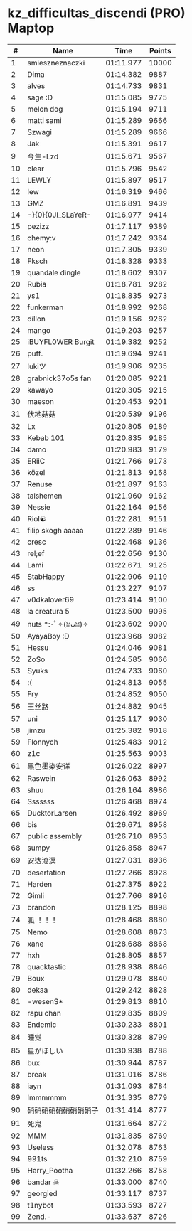 # kz_difficultas_discendi (PRO) Maptop

|  # | Name | Time | Points |
|-------------- | -------------- | -------------- | -------------- | 
| 1 | smieszneznaczki | 01:11.977 | 10000 | 
| 2 | Dima | 01:14.382 | 9887 | 
| 3 | alves | 01:14.733 | 9831 | 
| 4 | sage :D | 01:15.085 | 9775 | 
| 5 | melon dog | 01:15.194 | 9711 | 
| 6 | matti sami | 01:15.289 | 9666 | 
| 7 | Szwagi | 01:15.289 | 9666 | 
| 8 | Jak | 01:15.391 | 9617 | 
| 9 | 今生-Lzd | 01:15.671 | 9567 | 
| 10 | clear | 01:15.796 | 9542 | 
| 11 | LEWLY | 01:15.897 | 9517 | 
| 12 | lew | 01:16.319 | 9466 | 
| 13 | GMZ | 01:16.891 | 9439 | 
| 14 | -}{0}{0JI_SLaYeR- | 01:16.977 | 9414 | 
| 15 | pezizz | 01:17.117 | 9389 | 
| 16 | chemy:v | 01:17.242 | 9364 | 
| 17 | neon | 01:17.305 | 9339 | 
| 18 | Fksch | 01:18.328 | 9333 | 
| 19 | quandale dingle | 01:18.602 | 9307 | 
| 20 | Rubia | 01:18.781 | 9282 | 
| 21 | ys1 | 01:18.835 | 9273 | 
| 22 | funkerman | 01:18.992 | 9268 | 
| 23 | dillon | 01:19.156 | 9262 | 
| 24 | mango | 01:19.203 | 9257 | 
| 25 | iBUYFL0WER Burgit | 01:19.382 | 9252 | 
| 26 | puff. | 01:19.694 | 9241 | 
| 27 | lukiツ | 01:19.906 | 9235 | 
| 28 | grabnick37o5s fan | 01:20.085 | 9221 | 
| 29 | kawayo | 01:20.305 | 9215 | 
| 30 | maeson | 01:20.453 | 9201 | 
| 31 | 伏地菇菇 | 01:20.539 | 9196 | 
| 32 | Lx | 01:20.805 | 9189 | 
| 33 | Kebab 101 | 01:20.835 | 9185 | 
| 34 | damo | 01:20.983 | 9179 | 
| 35 | ERiiC | 01:21.766 | 9173 | 
| 36 | közel | 01:21.813 | 9168 | 
| 37 | Renuse | 01:21.897 | 9163 | 
| 38 | talshemen | 01:21.960 | 9162 | 
| 39 | Nessie | 01:22.164 | 9156 | 
| 40 | Riol☯ | 01:22.281 | 9151 | 
| 41 | filip skogh aaaaa | 01:22.289 | 9146 | 
| 42 | cresc | 01:22.468 | 9136 | 
| 43 | rel;ef | 01:22.656 | 9130 | 
| 44 | Lami | 01:22.671 | 9125 | 
| 45 | StabHappy | 01:22.906 | 9119 | 
| 46 | ss | 01:23.227 | 9107 | 
| 47 | v0dkalover69 | 01:23.414 | 9100 | 
| 48 | la creatura 5 | 01:23.500 | 9095 | 
| 49 | nuts *:･ﾟ✧(ꈍᴗꈍ)✧ | 01:23.602 | 9090 | 
| 50 | AyayaBoy :D | 01:23.968 | 9082 | 
| 51 | Hessu | 01:24.046 | 9081 | 
| 52 | ZoSo | 01:24.585 | 9066 | 
| 53 | Syuks | 01:24.733 | 9060 | 
| 54 | :( | 01:24.813 | 9055 | 
| 55 | Fry | 01:24.852 | 9050 | 
| 56 | 王丝路 | 01:24.882 | 9045 | 
| 57 | uni | 01:25.117 | 9030 | 
| 58 | jimzu | 01:25.382 | 9018 | 
| 59 | Flonnych | 01:25.483 | 9012 | 
| 60 | z1c | 01:25.563 | 9003 | 
| 61 | 黑色墨染安详 | 01:26.022 | 8997 | 
| 62 | Raswein | 01:26.063 | 8992 | 
| 63 | shuu | 01:26.164 | 8986 | 
| 64 | Sssssss | 01:26.468 | 8974 | 
| 65 | DucktorLarsen | 01:26.492 | 8969 | 
| 66 | bis | 01:26.671 | 8958 | 
| 67 | public assembly | 01:26.710 | 8953 | 
| 68 | sumpy | 01:26.858 | 8947 | 
| 69 | 安达沧溟 | 01:27.031 | 8936 | 
| 70 | desertation | 01:27.266 | 8928 | 
| 71 | Harden | 01:27.375 | 8922 | 
| 72 | Gimli | 01:27.766 | 8916 | 
| 73 | brandon | 01:28.125 | 8898 | 
| 74 | 呱 ！！！ | 01:28.468 | 8880 | 
| 75 | Nemo | 01:28.608 | 8873 | 
| 76 | xane | 01:28.688 | 8868 | 
| 77 | hxh | 01:28.805 | 8857 | 
| 78 | quacktastic | 01:28.938 | 8846 | 
| 79 | Boux | 01:29.078 | 8840 | 
| 80 | dekaa | 01:29.242 | 8828 | 
| 81 | -wesenS* | 01:29.813 | 8810 | 
| 82 | rapu chan | 01:29.835 | 8809 | 
| 83 | Endemic | 01:30.233 | 8801 | 
| 84 | 睡觉 | 01:30.328 | 8799 | 
| 85 | 星がほしい | 01:30.938 | 8788 | 
| 86 | bux | 01:30.944 | 8787 | 
| 87 | break | 01:31.016 | 8786 | 
| 88 | iayn | 01:31.093 | 8784 | 
| 89 | lmmmmmm | 01:31.335 | 8779 | 
| 90 | 硝硝硝硝硝硝硝硝硝子 | 01:31.414 | 8777 | 
| 91 | 死鬼 | 01:31.664 | 8772 | 
| 92 | MMM | 01:31.835 | 8769 | 
| 93 | Useless | 01:32.078 | 8763 | 
| 94 | 991ts | 01:32.210 | 8759 | 
| 95 | Harry_Pootha | 01:32.266 | 8758 | 
| 96 | bandar ☠ | 01:33.000 | 8740 | 
| 97 | georgied | 01:33.117 | 8737 | 
| 98 | t1nybot | 01:33.593 | 8727 | 
| 99 | Zend.- | 01:33.637 | 8726 | 

